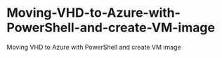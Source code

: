 # Moving-VHD-to-Azure-with-PowerShell-and-create-VM-image
Moving VHD to Azure with PowerShell and create VM image
